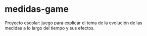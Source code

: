 # medidas-game
Proyecto escolar: juego para explicar el tema de la evolución de las medidas a lo largo del tiempo y sus efectos.
